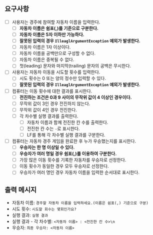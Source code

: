## 요구사항

- [ ] 사용자는 경주에 참여할 자동차 이름을 입력한다.
    - [ ] **자동차 이름은 쉼표(,)를 기준으로 구분한다.**
    - [ ] **자동차 이름은 5자 이하만 가능하다.**
    - [ ] **잘못된 입력의 경우 `IlleaglArgumentException` 예외가 발생한다.**
    - [ ] 자동차 이름은 1자 이상이다.
    - [ ] 자동차 이름을 공백만으로 구성할 수 없다.
    - [ ] 자동차 이름은 중복될 수 없다.
    - [ ] 첫(leading) 문자와 마지막(trailing) 문자의 공백은 무시한다.
- [ ] 사용자는 자동차 이동을 시도할 횟수를 입력한다.
    - [ ] 시도 횟수는 0 또는 양의 정수만 입력할 수 있다.
    - [ ] **잘못된 입력의 경우 `IlleaglArgumentException` 예외가 발생한다.**
- [ ] 컴퓨터는 이동 횟수에 대한 결과를 표시한다.
    - [ ] **전진하는 조건은 0과 9 사이의 무작위 값이 4 이상인 경우이다.**
    - [ ] 무작위 값이 3인 경우 전진하지 않는다.
    - [ ] 무작위 값이 4인 경우 전진한다.
    - [ ] 각 차수별 실행 결과를 출력한다.
        - [ ] 자동차 이름과 함께 전진한 칸 수를 출력한다.
        - [ ] 전진한 칸 수는 `-`로 표시한다.
        - [ ] LF를 통해 각 차수별 실행 결과를 구분한다.
- [ ] 컴퓨터는 자동차 경주 게임을 완료한 후 누가 우승했는지를 표시한다.
    - [ ] **우승자는 한 명 이상일 수 있다.**
    - [ ] **우승자가 여러 명일 경우 쉼표(,)를 이용하여 구분한다.**
    - [ ] 가장 많은 이동 횟수를 기록한 자동차를 우승자로 선정한다.
    - [ ] 이동 횟수가 동일한 경우 모두 우승자로 선정한다.
    - [ ] 우승자가 여러 명인 경우 자동차 이름을 입력한 순서대로 표시한다.

## 출력 메시지

- 자동차 이름: `경주할 자동차 이름을 입력하세요.(이름은 쉼표(,) 기준으로 구분)`
- 시도 횟수: `시도할 회수는 몇회인가요?`
- 실행 결과: `실행 결과`
- 실행 결과 - 각 차수별: `<자동차 이름> : <전진한 칸 수>\n`
- 우승자: `최종 우승자: <자동차 이름>`